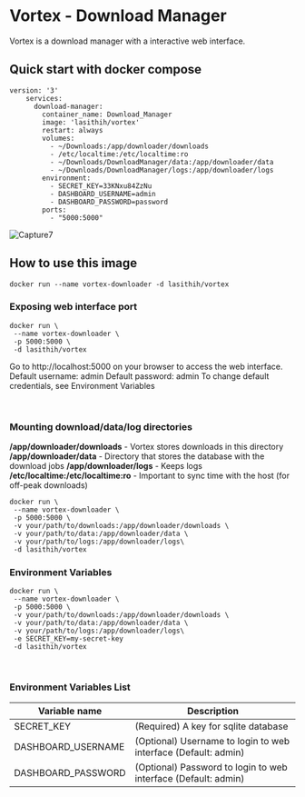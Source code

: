 
# Vortex - Download Manager

Vortex is a download manager with a interactive web interface.

## Quick start with docker compose

    version: '3'
		services:
		  download-manager:
		    container_name: Download_Manager
		    image: 'lasithih/vortex'
		    restart: always
		    volumes:
		      - ~/Downloads:/app/downloader/downloads
		      - /etc/localtime:/etc/localtime:ro
		      - ~/Downloads/DownloadManager/data:/app/downloader/data
		      - ~/Downloads/DownloadManager/logs:/app/downloader/logs
		    environment:
		      - SECRET_KEY=33KNxu84ZzNu
		      - DASHBOARD_USERNAME=admin
		      - DASHBOARD_PASSWORD=password
		    ports:
		      - "5000:5000"

![Capture7](https://user-images.githubusercontent.com/12048316/119863586-57ad1700-bf37-11eb-83f4-b67c7fe9457d.PNG)


## How to use this image
```
docker run --name vortex-downloader -d lasithih/vortex
```

### Exposing web interface port
```
docker run \
 --name vortex-downloader \
 -p 5000:5000 \
 -d lasithih/vortex
```
Go to http://localhost:5000 on your browser to access the web interface. 
Default username: admin
Default password: admin
To change default credentials, see  Environment Variables

<br>

### Mounting download/data/log directories
**/app/downloader/downloads** - Vortex stores downloads in this directory
**/app/downloader/data** - Directory that stores the database with the download jobs
**/app/downloader/logs** - Keeps logs
**/etc/localtime:/etc/localtime:ro** - Important to sync time with the host (for off-peak downloads)
```
docker run \
 --name vortex-downloader \
 -p 5000:5000 \
 -v your/path/to/downloads:/app/downloader/downloads \
 -v your/path/to/data:/app/downloader/data \
 -v your/path/to/logs:/app/downloader/logs\
 -d lasithih/vortex
```

### Environment Variables
```
docker run \
 --name vortex-downloader \
 -p 5000:5000 \
 -v your/path/to/downloads:/app/downloader/downloads \
 -v your/path/to/data:/app/downloader/data \
 -v your/path/to/logs:/app/downloader/logs\
 -e SECRET_KEY=my-secret-key
 -d lasithih/vortex
```
<br>

### Environment Variables List

| Variable name | Description |
|--|--|
| SECRET_KEY | (Required) A key for sqlite database |
| DASHBOARD_USERNAME | (Optional) Username to login to web interface (Default: admin) |
| DASHBOARD_PASSWORD | (Optional) Password to login to web interface (Default: admin) |

